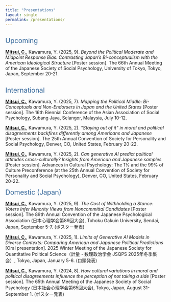 ```yaml
---
title: "Presentations"
layout: single
permalink: /presentations/
---
```

<br><span style="color: #336699; font-size: 1.5em;">Upcoming</span><br>

**<u>Mitsui, C.</u>**, Kawamura, Y. (2025, 9). *Beyond the Political Moderate and Midpoint Response Bias: Contrasting Japan’s Bi-conceptualism with the American Ideological Structure* [Poster session]. The 66th Annual Meeting of the Japanese Society of Social Psychology, University of Tokyo, Tokyo, Japan, September 20-21.

<br><span style="color: #336699; font-size: 1.5em;">International</span><br>

**<u>Mitsui, C.</u>**, Kawamura, Y. (2025, 7). *Mapping the Political Middle: Bi-Conceptuals and Non-Endorsers in Japan and the United States* [Poster session]. The 16th Biennial Conference of the Asian Association of Social Psychology, Subang Jaya, Selangor, Malaysia, July 10-12.

**<u>Mitsui, C.</u>**, Kawamura, Y. (2025, 2). *"Staying out of it" in moral and political disagreements backfires differently among Americans and Japanese* [Poster session]. The 25th Annual Convention of Society for Personality and Social Psychology, Denver, CO, United States, February 20-22.

**<u>Mitsui, C.</u>**, Kawamura, Y. (2025, 2). *Can generative AI predict political attitudes cross-culturally? Insights from American and Japanese samples* [Poster session]. Advances in Cultural Psychology: The 1% and the 99% of Culture Preconference (at the 25th Annual Convention of Society for Personality and Social Psychology), Denver, CO, United States, February 20-22.

<span style="color: #336699; font-size: 1.5em;">Domestic (Japan)</span><br>

**<u>Mitsui, C.</u>**, Kawamura, Y. (2025, 9). *The Cost of Withholding a Stance: Voters Infer Minority Views from Noncommittal Candidates* [Poster session]. The 89th Annual Convention of the Japanese Psychological Association (日本心理学会第89回大会), Tohoku Gakuin University, Sendai, Japan, September 5-7. (ポスター発表)

**<u>Mitsui, C.</u>**, Kawamura, Y. (2025, 1). *Limits of Generative AI Models in Diverse Contexts: Comparing American and Japanese Political Predictions* [Oral presentation]. 2025 Winter Meeting of the Japanese Society for Quantitative Political Science（計量・数理政治学会 JSQPS 2025年冬季集会）, Tokyo, Japan, January 5-6. (口頭発表)

**<u>Mitsui, C.</u>**, Kawamura, Y. (2024, 8). *How cultural variations in moral and political disagreements influence the perception of not taking a side* [Poster session]. The 65th Annual Meeting of the Japanese Society of Social Psychology (日本社会心理学会第65回大会), Tokyo, Japan, August 31-September 1. (ポスター発表)
